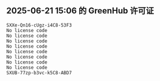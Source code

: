 ## 2025-06-21 15:06 的 GreenHub 许可证
```
SXXe-Qn16-cUgz-i4C8-53F3
No license code
No license code
No license code
No license code
No license code
No license code
No license code
No license code
SXUB-77zp-b3vc-k5C8-ABD7
```
